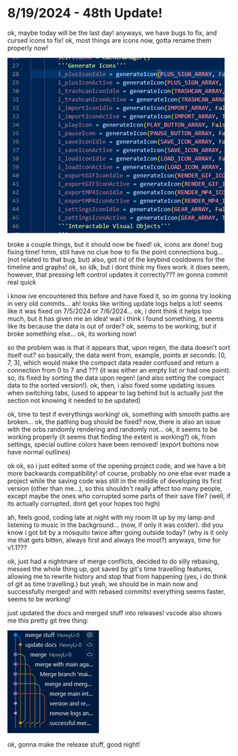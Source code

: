 # 8/19/2024 - 48th Update!

ok, maybe today will be the last day! anyways, we have bugs to fix, and cursed icons to fix! ok, most things are icons now, gotta rename them properly now!

![wow](</updatelogs/images/082024/08192024 - 1.png>)

broke a couple things, but it should now be fixed! ok, icons are done! bug fixing time! hmm, still have no clue how to fix the point connections bug... (not related to that bug, but) also, got rid of the keybind cooldowns for the timeline and graphs! ok, so idk, but i dont think my fixes work. it does seem, however, that pressing left control updates it correctly??? im gonna commit real quick

i know ive encountered this before and have fixed it, so im gonna try looking in very old commits... ah! looks like writing update logs helps a lot! seems like it was fixed on 7/5/2024 or 7/6/2024... ok, i dont think it helps too much, but it has given me an idea! wait i think i found something, it seems like its because the data is out of order? ok, seems to be working, but it broke something else... ok, its working now!

so the problem was is that it appears that, upon regen, the data doesn't sort itself out? so basically, the data went from, example, points at seconds: [0, 7, 3], which would make the compact data reader confused and return a connection from 0 to 7 and ??? (it was either an empty list or had one point). so, its fixed by sorting the data upon regen! (and also setting the compact data to the sorted version!). ok, then, i also fixed some updating issues when switching tabs, (used to appear to lag behind but is actually just the section not knowing it needed to be updated)

ok, time to test if everythings working! ok, something with smooth paths are broken... ok, the pathing bug should be fixed? now, there is also an issue with the orbs randomly rendering and randomly not... ok, it seems to be working properly (it seems that finding the extent is working?) ok, from settings, special outline colors have been removed! (export buttons now have normal outlines)

ok ok, so i just edited some of the opening project code, and we have a bit more backwards compatibility! of course, probably no one else ever made a project while the saving code was still in the middle of developing its first version (other than me...), so this shouldn't really affect too many people, except maybe the ones who corrupted some parts of their save file? (well, if its actually corrupted, dont get your hopes too high)

ah, feels good, coding late at night with my room lit up by my lamp and listening to music in the background... (now, if only it was colder). did you know i got bit by a mosquito twice after going outside today? (why is it only me that gets bitten, always first and always the most?) anyways, time for v1.1???

ok, just had a nightmare of merge conflicts, decided to do silly rebasing, messed the whole thing up, got saved by git's time travelling features, allowing me to rewrite history and stop that from happening (yes, i do think of git as time travelling.) but yeah, we should be in main now and successfully merged! and with rebased commits! everything seems faster, seems to be working!

just updated the docs and merged stuff into releases! vscode also shows me this pretty git tree thing:

![very cool](</updatelogs/images/082024/08192024 - 2.png>)

ok, gonna make the release stuff, good night!